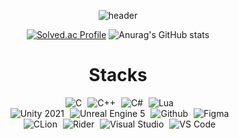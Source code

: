 <div align="center">
  
  ![header](https://capsule-render.vercel.app/api?type=rounded&height=175&color=0:3eaef4,100:79edff&text=Greetings!%20This%20is%20heka&fontColor=ffffff&fontSize=50&desc=that%20is%20interested%20in%20video%20game%20development.&descAlignY=69&descAlign=59&fontAlignY=44)

  [![Solved.ac Profile](http://mazassumnida.wtf/api/v2/generate_badge?boj=hekaline)](https://solved.ac/hekaline/)
  ![Anurag's GitHub stats](https://github-readme-stats.vercel.app/api?username=Hekaline&show_icons=true)

</div>

<h1 align="center">Stacks</h1>
<div align="center" >
  <img alt="C" style="margin-left:5px;" src ="https://img.shields.io/badge/C-A8B9CC.svg?&style=for-the-badge&logo=C&logoColor=white"/>
  <img alt="C++" style="margin-left:5px" src="https://img.shields.io/badge/C++-00599C?style=for-the-badge&logo=c%2B%2B&logoColor=white">
  <img alt="C#" style="margin-left:5px;" src ="https://img.shields.io/badge/CSharp-684D95?&style=for-the-badge&logo=sharp&logoColor=white"/>
  <img alt="Lua" style="margin-left:5px;" src ="https://img.shields.io/badge/Lua-00007D?&style=for-the-badge&logo=lua&logoColor=white"/>
  <br>
  <img alt="Unity 2021" style="margin-left:5px;" src="https://img.shields.io/badge/Unity-000000.svg?&style=for-the-badge&logo=Unity&logoColor=white"/>
  <img alt="Unreal Engine 5" style="margin-left:5px;" src="https://img.shields.io/badge/Unreal_Engine_5-0E1128?style=for-the-badge&logo=unrealengine Engine&logoColor=white"/>
  <img alt="Github" style="margin-left:5px;" src="https://img.shields.io/badge/Github-000000.svg?&style=for-the-badge&logo=Github&logoColor=white"/>
  <img alt="Figma" style="margin-left:5px;" src="https://img.shields.io/badge/Figma-FF4D00.svg?&style=for-the-badge&logo=Figma&logoColor=white"/>
  <br>
  <img alt="CLion" style="margin-left:5px;" src="https://img.shields.io/badge/CLion-60FDC5.svg?&style=for-the-badge&logo=CLion&logoColor=white"/>
  <img alt="Rider" style="margin-left:5px;" src="https://img.shields.io/badge/Rider-FF028D.svg?&style=for-the-badge&logo=Rider&logoColor=white"/>
  <img alt="Visual Studio" style="margin-left:5px;" src="https://img.shields.io/badge/Visual Studio-5D2B90.svg?&style=for-the-badge"/>
  <img alt="VS Code" style="margin-left:5px;" src="https://img.shields.io/badge/VS Code-0078D7.svg?&style=for-the-badge"/>
</div>
<br>


<!--
**Hekaline/hekaline** is a ✨ _special_ ✨ repository because its `README.md` (this file) appears on your GitHub profile.

Here are some ideas to get you started:

- 🔭 I’m currently working on ...
- 🌱 I’m currently learning ...
- 👯 I’m looking to collaborate on ...
- 🤔 I’m looking for help with ...
- 💬 Ask me about ...
- 📫 How to reach me: ...
- 😄 Pronouns: ...
- ⚡ Fun fact: ...
-->
